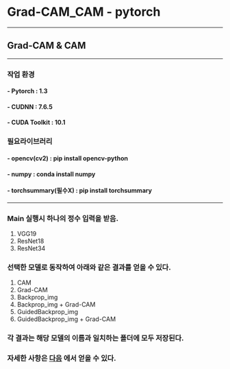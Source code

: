 # Grad-CAM_CAM - pytorch

---

## Grad-CAM & CAM

---

### 작업 환경

#### - Pytorch : 1.3

#### - CUDNN : 7.6.5

#### - CUDA Toolkit : 10.1

### 필요라이브러리

#### - opencv(cv2) : pip install opencv-python
#### - numpy : conda install numpy
#### - torchsummary(필수X) : pip install torchsummary

---

### Main 실행시 하나의 정수 입력을 받음. 
1. VGG19
2. ResNet18
3. ResNet34

### 선택한 모델로 동작하여 아래와 같은 결과를 얻을 수 있다.
 1. CAM
 2. Grad-CAM
 3. Backprop_img
 4. Backprop_img + Grad-CAM
 5. GuidedBackprop_img
 6. GuidedBackprop_img + Grad-CAM
### 각 결과는 해당 모델의 이름과 일치하는 폴더에 모두 저장된다.

### 자세한 사항은 [다음](https://dydeeplearning.tistory.com/10) 에서 얻을 수 있다.
